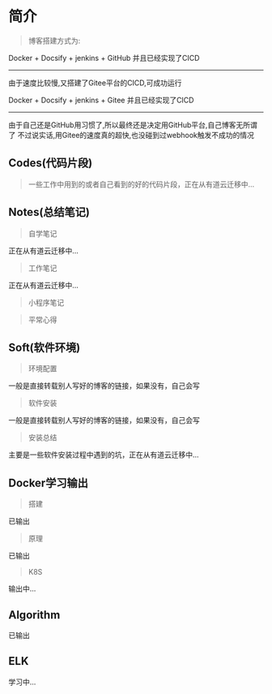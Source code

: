 # 简介

> 博客搭建方式为:

Docker + Docsify + jenkins + GitHub 并且已经实现了CICD

---



由于速度比较慢,又搭建了Gitee平台的CICD,可成功运行

Docker + Docsify + jenkins + Gitee 并且已经实现了CICD

---



由于自己还是GitHub用习惯了,所以最终还是决定用GitHub平台,自己博客无所谓了
不过说实话,用Gitee的速度真的超快,也没碰到过webhook触发不成功的情况


## Codes(代码片段)

> 一些工作中用到的或者自己看到的好的代码片段，正在从有道云迁移中...

## Notes(总结笔记)

> 自学笔记

正在从有道云迁移中...

> 工作笔记

正在从有道云迁移中...

> 小程序笔记

> 平常心得

## Soft(软件环境)

> 环境配置

一般是直接转载别人写好的博客的链接，如果没有，自己会写

> 软件安装

一般是直接转载别人写好的博客的链接，如果没有，自己会写

> 安装总结

主要是一些软件安装过程中遇到的坑，正在从有道云迁移中...

## Docker学习输出

> 搭建

已输出

> 原理

已输出

> K8S

输出中...

## Algorithm

已输出

## ELK

学习中...
